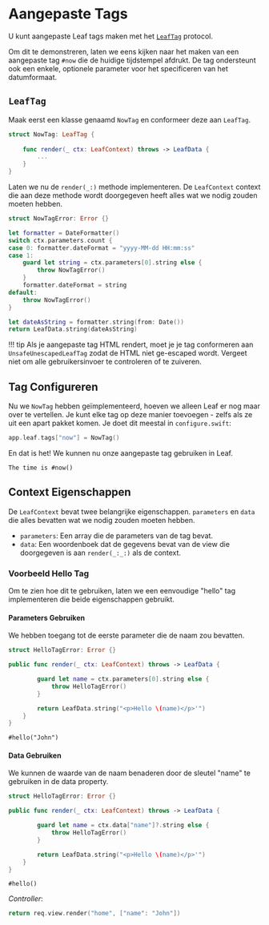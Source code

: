 # Aangepaste Tags

U kunt aangepaste Leaf tags maken met het [`LeafTag`](https://api.vapor.codes/leaf-kit/main/LeafKit/LeafTag/) protocol. 

Om dit te demonstreren, laten we eens kijken naar het maken van een aangepaste tag `#now` die de huidige tijdstempel afdrukt. De tag ondersteunt ook een enkele, optionele parameter voor het specificeren van het datumformaat.

## `LeafTag`

Maak eerst een klasse genaamd `NowTag` en conformeer deze aan `LeafTag`.

```swift
struct NowTag: LeafTag {
    
    func render(_ ctx: LeafContext) throws -> LeafData {
        ...
    }
}
```

Laten we nu de `render(_:)` methode implementeren. De `LeafContext` context die aan deze methode wordt doorgegeven heeft alles wat we nodig zouden moeten hebben.

```swift
struct NowTagError: Error {}

let formatter = DateFormatter()
switch ctx.parameters.count {
case 0: formatter.dateFormat = "yyyy-MM-dd HH:mm:ss"
case 1:
    guard let string = ctx.parameters[0].string else {
        throw NowTagError()
    }
    formatter.dateFormat = string
default:
    throw NowTagError()
}

let dateAsString = formatter.string(from: Date())
return LeafData.string(dateAsString)
```

!!! tip
	Als je aangepaste tag HTML rendert, moet je je tag conformeren aan `UnsafeUnescapedLeafTag` zodat de HTML niet ge-escaped wordt. Vergeet niet om alle gebruikersinvoer te controleren of te zuiveren.

## Tag Configureren

Nu we `NowTag` hebben geïmplementeerd, hoeven we alleen Leaf er nog maar over te vertellen. Je kunt elke tag op deze manier toevoegen - zelfs als ze uit een apart pakket komen. Je doet dit meestal in `configure.swift`:

```swift
app.leaf.tags["now"] = NowTag()
```

En dat is het! We kunnen nu onze aangepaste tag gebruiken in Leaf.

```leaf
The time is #now()
```

## Context Eigenschappen

De `LeafContext` bevat twee belangrijke eigenschappen. `parameters` en `data` die alles bevatten wat we nodig zouden moeten hebben.

- `parameters`: Een array die de parameters van de tag bevat.
- `data`: Een woordenboek dat de gegevens bevat van de view die doorgegeven is aan `render(_:_:)` als de context.

### Voorbeeld Hello Tag

Om te zien hoe dit te gebruiken, laten we een eenvoudige "hello" tag implementeren die beide eigenschappen gebruikt.

#### Parameters Gebruiken

We hebben toegang tot de eerste parameter die de naam zou bevatten.

```swift
struct HelloTagError: Error {}

public func render(_ ctx: LeafContext) throws -> LeafData {

        guard let name = ctx.parameters[0].string else {
            throw HelloTagError()
        }

        return LeafData.string("<p>Hello \(name)</p>'")
    }
}
```

```leaf
#hello("John")
```

#### Data Gebruiken

We kunnen de waarde van de naam benaderen door de sleutel "name" te gebruiken in de data property.

```swift
struct HelloTagError: Error {}

public func render(_ ctx: LeafContext) throws -> LeafData {

        guard let name = ctx.data["name"]?.string else {
            throw HelloTagError()
        }

        return LeafData.string("<p>Hello \(name)</p>'")
    }
}
```

```leaf
#hello()
```

_Controller_:

```swift
return req.view.render("home", ["name": "John"])
```
